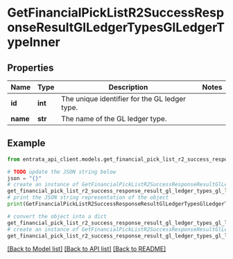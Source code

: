# GetFinancialPickListR2SuccessResponseResultGlLedgerTypesGlLedgerTypeInner


## Properties

Name | Type | Description | Notes
------------ | ------------- | ------------- | -------------
**id** | **int** | The unique identifier for the GL ledger type. | 
**name** | **str** | The name of the GL ledger type. | 

## Example

```python
from entrata_api_client.models.get_financial_pick_list_r2_success_response_result_gl_ledger_types_gl_ledger_type_inner import GetFinancialPickListR2SuccessResponseResultGlLedgerTypesGlLedgerTypeInner

# TODO update the JSON string below
json = "{}"
# create an instance of GetFinancialPickListR2SuccessResponseResultGlLedgerTypesGlLedgerTypeInner from a JSON string
get_financial_pick_list_r2_success_response_result_gl_ledger_types_gl_ledger_type_inner_instance = GetFinancialPickListR2SuccessResponseResultGlLedgerTypesGlLedgerTypeInner.from_json(json)
# print the JSON string representation of the object
print(GetFinancialPickListR2SuccessResponseResultGlLedgerTypesGlLedgerTypeInner.to_json())

# convert the object into a dict
get_financial_pick_list_r2_success_response_result_gl_ledger_types_gl_ledger_type_inner_dict = get_financial_pick_list_r2_success_response_result_gl_ledger_types_gl_ledger_type_inner_instance.to_dict()
# create an instance of GetFinancialPickListR2SuccessResponseResultGlLedgerTypesGlLedgerTypeInner from a dict
get_financial_pick_list_r2_success_response_result_gl_ledger_types_gl_ledger_type_inner_from_dict = GetFinancialPickListR2SuccessResponseResultGlLedgerTypesGlLedgerTypeInner.from_dict(get_financial_pick_list_r2_success_response_result_gl_ledger_types_gl_ledger_type_inner_dict)
```
[[Back to Model list]](../README.md#documentation-for-models) [[Back to API list]](../README.md#documentation-for-api-endpoints) [[Back to README]](../README.md)


